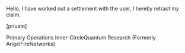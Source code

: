 Hello, I have worked out a settlement with the user, I hereby retract my claim.

[private]

Primary Operations Inner-CircleQuantum Research
(Formerly AngelFireNetworks)

